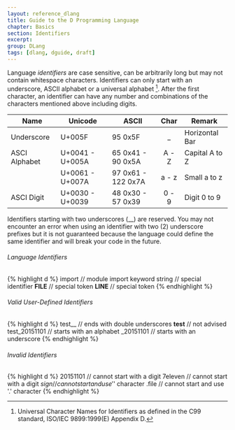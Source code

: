 ```yaml
---
layout: reference_dlang
title: Guide to the D Programming Language
chapter: Basics
section: Identifiers
excerpt:
group: DLang
tags: [dlang, dguide, draft]
---
```


Language _identifiers_ are case sensitive, can be arbitrarily long but may not contain whitespace characters.
Identifiers can only start with an underscore, ASCII alphabet or a universal alphabet [^unialpha].
After the first character, an identifier can have any number and combinations of the characters mentioned above including digits.

| Name          | Unicode         | ASCII              | Char   | Remark |
|---------------|-----------------|--------------------|:------:|--------|
| Underscore    | U+005F          | 95 0x5F            |  &#95; | Horizontal Bar |
| ASCI Alphabet | U+0041 - U+005A | 65 0x41 - 90 0x5A  |  A - Z | Capital A to Z |
|               | U+0061 - U+007A | 97 0x61 - 122 0x7A |  a - z | Small a to z |
| ASCI Digit    | U+0030 - U+0039 | 48 0x30 - 57 0x39  | 0 - 9  | Digit 0 to 9 |

Identifiers starting with two underscores (&#95;&#95;) are reserved.
You may not encounter an error when using an identifier with two (2) underscore prefixes but it is not guaranteed because the language could define the same identifier and will break your code in the future.

###### Language Identifiers

{% highlight d %}
import              // module import keyword
string              // special identifier
__FILE__            // special token
__LINE__            // special token
{% endhighlight %}

###### Valid User-Defined Identifiers

{% highlight d %}
test__              // ends with double underscores
__test__            // not advised
test_20151101       // starts with an alphabet
_20151101           // starts with an underscore
{% endhighlight %}

###### Invalid Identifiers

{% highlight d %}
20151101            // cannot start with a digit
7eleven             // cannot start with a digit
$sign               // cannot start and use '$' character
.file               // cannot start and use '.' character
{% endhighlight %}



[^unialpha]: Universal Character Names for Identifiers as defined in the C99 standard, ISO/IEC 9899:1999(E) Appendix D.
